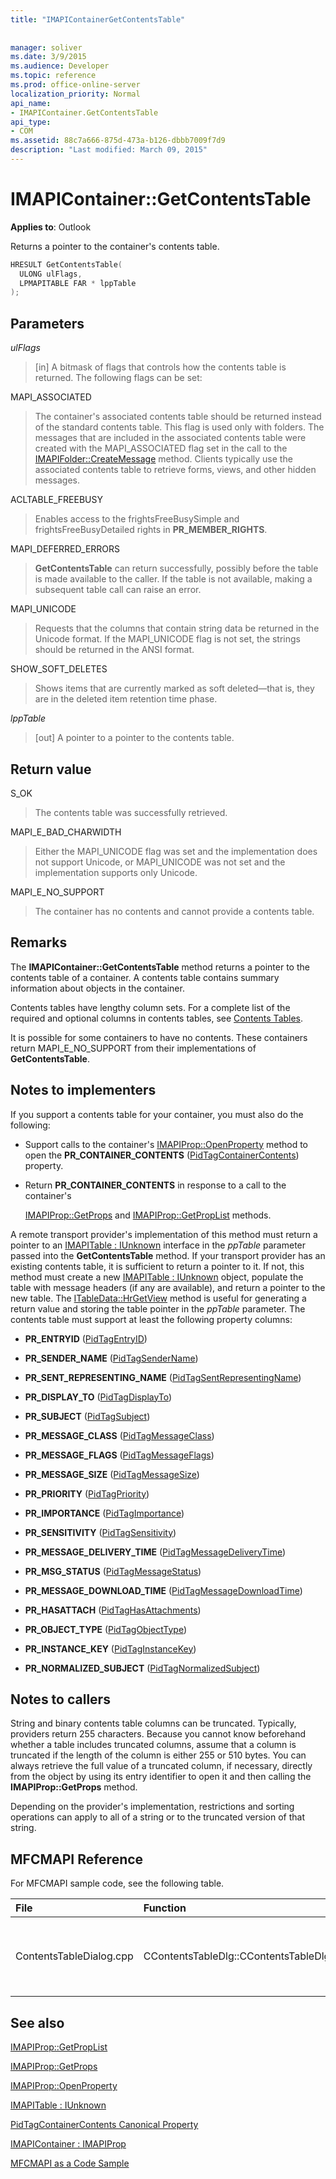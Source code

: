 ```yaml
---
title: "IMAPIContainerGetContentsTable"
 
 
manager: soliver
ms.date: 3/9/2015
ms.audience: Developer
ms.topic: reference
ms.prod: office-online-server
localization_priority: Normal
api_name:
- IMAPIContainer.GetContentsTable
api_type:
- COM
ms.assetid: 88c7a666-875d-473a-b126-dbbb7009f7d9
description: "Last modified: March 09, 2015"
---
```


# IMAPIContainer::GetContentsTable

  
  
**Applies to**: Outlook 
  
Returns a pointer to the container's contents table.
  
```cpp
HRESULT GetContentsTable(
  ULONG ulFlags,
  LPMAPITABLE FAR * lppTable
);
```

## Parameters

 _ulFlags_
  
> [in] A bitmask of flags that controls how the contents table is returned. The following flags can be set:
    
MAPI_ASSOCIATED 
  
> The container's associated contents table should be returned instead of the standard contents table. This flag is used only with folders. The messages that are included in the associated contents table were created with the MAPI_ASSOCIATED flag set in the call to the [IMAPIFolder::CreateMessage](imapifolder-createmessage.md) method. Clients typically use the associated contents table to retrieve forms, views, and other hidden messages. 
    
ACLTABLE_FREEBUSY
  
> Enables access to the frightsFreeBusySimple and frightsFreeBusyDetailed rights in **PR_MEMBER_RIGHTS**.
    
MAPI_DEFERRED_ERRORS 
  
> **GetContentsTable** can return successfully, possibly before the table is made available to the caller. If the table is not available, making a subsequent table call can raise an error. 
    
MAPI_UNICODE 
  
> Requests that the columns that contain string data be returned in the Unicode format. If the MAPI_UNICODE flag is not set, the strings should be returned in the ANSI format. 
    
SHOW_SOFT_DELETES
  
> Shows items that are currently marked as soft deleted—that is, they are in the deleted item retention time phase.
    
 _lppTable_
  
> [out] A pointer to a pointer to the contents table.
    
## Return value

S_OK 
  
> The contents table was successfully retrieved.
    
MAPI_E_BAD_CHARWIDTH 
  
> Either the MAPI_UNICODE flag was set and the implementation does not support Unicode, or MAPI_UNICODE was not set and the implementation supports only Unicode.
    
MAPI_E_NO_SUPPORT 
  
> The container has no contents and cannot provide a contents table.
    
## Remarks

The **IMAPIContainer::GetContentsTable** method returns a pointer to the contents table of a container. A contents table contains summary information about objects in the container. 
  
Contents tables have lengthy column sets. For a complete list of the required and optional columns in contents tables, see [Contents Tables](contents-tables.md). 
  
It is possible for some containers to have no contents. These containers return MAPI_E_NO_SUPPORT from their implementations of **GetContentsTable**.
  
## Notes to implementers

If you support a contents table for your container, you must also do the following:
  
- Support calls to the container's [IMAPIProp::OpenProperty](imapiprop-openproperty.md) method to open the **PR_CONTAINER_CONTENTS** ([PidTagContainerContents](pidtagcontainercontents-canonical-property.md)) property.
    
- Return **PR_CONTAINER_CONTENTS** in response to a call to the container's 
    
    [IMAPIProp::GetProps](imapiprop-getprops.md) and [IMAPIProp::GetPropList](imapiprop-getproplist.md) methods. 
    
A remote transport provider's implementation of this method must return a pointer to an [IMAPITable : IUnknown](imapitableiunknown.md) interface in the  _ppTable_ parameter passed into the **GetContentsTable** method. If your transport provider has an existing contents table, it is sufficient to return a pointer to it. If not, this method must create a new [IMAPITable : IUnknown](imapitableiunknown.md) object, populate the table with message headers (if any are available), and return a pointer to the new table. The [ITableData::HrGetView](itabledata-hrgetview.md) method is useful for generating a return value and storing the table pointer in the  _ppTable_ parameter. The contents table must support at least the following property columns: 
  
- **PR_ENTRYID** ([PidTagEntryID](pidtagentryid-canonical-property.md))
    
- **PR_SENDER_NAME** ([PidTagSenderName](pidtagsendername-canonical-property.md))
    
- **PR_SENT_REPRESENTING_NAME** ([PidTagSentRepresentingName](pidtagsentrepresentingname-canonical-property.md))
    
- **PR_DISPLAY_TO** ([PidTagDisplayTo](pidtagdisplayto-canonical-property.md))
    
- **PR_SUBJECT** ([PidTagSubject](pidtagsubject-canonical-property.md))
    
- **PR_MESSAGE_CLASS** ([PidTagMessageClass](pidtagmessageclass-canonical-property.md))
    
- **PR_MESSAGE_FLAGS** ([PidTagMessageFlags](pidtagmessageflags-canonical-property.md))
    
- **PR_MESSAGE_SIZE** ([PidTagMessageSize](pidtagmessagesize-canonical-property.md))
    
- **PR_PRIORITY** ([PidTagPriority](pidtagpriority-canonical-property.md))
    
- **PR_IMPORTANCE** ([PidTagImportance](pidtagimportance-canonical-property.md))
    
- **PR_SENSITIVITY** ([PidTagSensitivity](pidtagsensitivity-canonical-property.md))
    
- **PR_MESSAGE_DELIVERY_TIME** ([PidTagMessageDeliveryTime](pidtagmessagedeliverytime-canonical-property.md))
    
- **PR_MSG_STATUS** ([PidTagMessageStatus](pidtagmessagestatus-canonical-property.md))
    
- **PR_MESSAGE_DOWNLOAD_TIME** ([PidTagMessageDownloadTime](pidtagmessagedownloadtime-canonical-property.md))
    
- **PR_HASATTACH** ([PidTagHasAttachments](pidtaghasattachments-canonical-property.md))
    
- **PR_OBJECT_TYPE** ([PidTagObjectType](pidtagobjecttype-canonical-property.md))
    
- **PR_INSTANCE_KEY** ([PidTagInstanceKey](pidtaginstancekey-canonical-property.md))
    
- **PR_NORMALIZED_SUBJECT** ([PidTagNormalizedSubject](pidtagnormalizedsubject-canonical-property.md))
    
## Notes to callers

String and binary contents table columns can be truncated. Typically, providers return 255 characters. Because you cannot know beforehand whether a table includes truncated columns, assume that a column is truncated if the length of the column is either 255 or 510 bytes. You can always retrieve the full value of a truncated column, if necessary, directly from the object by using its entry identifier to open it and then calling the **IMAPIProp::GetProps** method. 
  
Depending on the provider's implementation, restrictions and sorting operations can apply to all of a string or to the truncated version of that string.
  
## MFCMAPI Reference

For MFCMAPI sample code, see the following table.
  
|**File**|**Function**|**Comment**|
|:-----|:-----|:-----|
|ContentsTableDialog.cpp  <br/> |CContentsTableDlg::CContentsTableDlg  <br/> |The **CContentsTableDlg** class uses **GetContentsTable** to obtain the entries in a contents table.  <br/> |
   
## See also



[IMAPIProp::GetPropList](imapiprop-getproplist.md)
  
[IMAPIProp::GetProps](imapiprop-getprops.md)
  
[IMAPIProp::OpenProperty](imapiprop-openproperty.md)
  
[IMAPITable : IUnknown](imapitableiunknown.md)
  
[PidTagContainerContents Canonical Property](pidtagcontainercontents-canonical-property.md)
  
[IMAPIContainer : IMAPIProp](imapicontainerimapiprop.md)


[MFCMAPI as a Code Sample](mfcmapi-as-a-code-sample.md)

